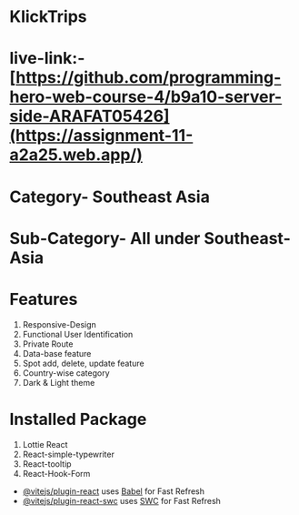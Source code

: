 # KlickTrips
# live-link:- [https://github.com/programming-hero-web-course-4/b9a10-server-side-ARAFAT05426](https://assignment-11-a2a25.web.app/)
# Category- Southeast Asia 
# Sub-Category- All under Southeast-Asia 
# Features
1. Responsive-Design
2. Functional User Identification
3. Private Route
4. Data-base feature
5. Spot add, delete, update feature
6. Country-wise category
7. Dark & Light theme
# Installed Package
1. Lottie React
2. React-simple-typewriter
3. React-tooltip
4. React-Hook-Form

- [@vitejs/plugin-react](https://github.com/vitejs/vite-plugin-react/blob/main/packages/plugin-react/README.md) uses [Babel](https://babeljs.io/) for Fast Refresh
- [@vitejs/plugin-react-swc](https://github.com/vitejs/vite-plugin-react-swc) uses [SWC](https://swc.rs/) for Fast Refresh
